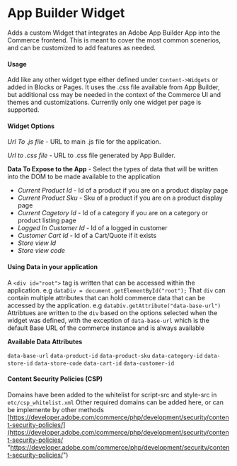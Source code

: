 # App Builder Widget

Adds a custom Widget that integrates an Adobe App Builder App into the Commerce frontend. This is meant to cover the most common scenerios, and can be customized to add features as needed. 

#### Usage
Add like any other widget type either defined under `Content->Widgets` or added in Blocks or Pages. It uses the .css file available from App Builder, but additional css may be needed in the context of the Commerce UI and themes and customizations. Currently only one widget per page is supported.

#### Widget Options

*Url To .js file* - URL to main .js file for the application. 

*Url to .css file* - URL to .css file generated by App Builder.

**Data To Expose to the App** - Select the types of data that will be written into the DOM to be made available to the application
- *Current Product Id* - Id of a product if you are on a product display page
- *Current Product Sku* - Sku of a product if you are on a product display page
- *Current Cagetory Id* - Id of a category if you are on a category or product listing page
- *Logged In Customer Id* - Id of a logged in customer
- *Customer Cart Id* - Id of a Cart/Quote if it exists
- *Store view Id* 
- *Store view code*

#### Using Data in your application
A `<div id="root">` tag is written that can be accessed within the application.  e.g `dataDiv = document.getElementById("root");`
That `div` can contain multiple attributes that can hold commerce data that can be accessed by the application. e.g `dataDiv.getAttribute("data-base-url")`
Attribtues are written to the `div` based on the options selected when the widget was defined, with the exception of `data-base-url` which is the default Base URL of the commerce instance and is always available

**Available Data Attributes**

`data-base-url`
`data-product-id`
`data-product-sku`
`data-category-id`
`data-store-id`
`data-store-code`
`data-cart-id`
`data-customer-id`

#### Content Security Policies (CSP) 
Domains have been added to the whitelist for script-src and style-src in `etc/csp_whitelist.xml`
Other required domains can be added here, or can be implemente by other methods
[https://developer.adobe.com/commerce/php/development/security/content-security-policies/](https://developer.adobe.com/commerce/php/development/security/content-security-policies/ "https://developer.adobe.com/commerce/php/development/security/content-security-policies/")
